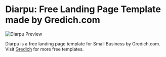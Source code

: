 # Diarpu: Free Landing Page Template made by Gredich.com

![Diarpu Preview](https://free.gredich.com/assets/preview/diarpu.png)

Diarpu is a free landing page template for Small Business by Gredich.com. Visit [Gredich](https://free.gredich.com) for more free templates.